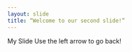 ```yaml
---
layout: slide
title: “Welcome to our second slide!”
---
```

My Slide
Use the left arrow to go back!
